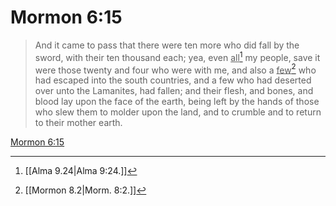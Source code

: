 # Mormon 6:15

> And it came to pass that there were ten more who did fall by the sword, with their ten thousand each; yea, even <u>all</u>[^a] my people, save it were those twenty and four who were with me, and also a <u>few</u>[^b] who had escaped into the south countries, and a few who had deserted over unto the Lamanites, had fallen; and their flesh, and bones, and blood lay upon the face of the earth, being left by the hands of those who slew them to molder upon the land, and to crumble and to return to their mother earth.

[Mormon 6:15](https://www.churchofjesuschrist.org/study/scriptures/bofm/morm/6?lang=eng&id=p15#p15)


[^a]: [[Alma 9.24|Alma 9:24.]]
[^b]: [[Mormon 8.2|Morm. 8:2.]]
